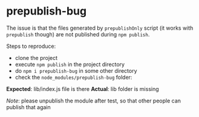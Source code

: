 # prepublish-bug

The issue is that the files generated by `prepublishOnly` script (it works with `prepublish` though) are not published during `npm publish`.

Steps to reproduce:

- clone the project
- execute `npm publish` in the project directory
- do `npm i prepublish-bug` in some other directory
- check the `node_modules/prepublish-bug` folder: 

__Expected__: lib/index.js file is there
__Actual__: lib folder is missing

_Note_: please unpublish the module after test, so that other people can publish that again
